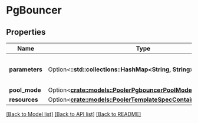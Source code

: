 # PgBouncer

## Properties

Name | Type | Description | Notes
------------ | ------------- | ------------- | -------------
**parameters** | Option<**::std::collections::HashMap<String, String>**> | Valid pgbouncer parameter values can be found at [https://www.pgbouncer.org/config.html](https://www.pgbouncer.org/config.html) | [optional]
**pool_mode** | Option<[**crate::models::PoolerPgbouncerPoolMode**](PoolerPgbouncerPoolMode.md)> |  | [optional]
**resources** | Option<[**crate::models::PoolerTemplateSpecContainersResources**](PoolerTemplateSpecContainersResources.md)> |  | [optional]

[[Back to Model list]](../README.md#documentation-for-models) [[Back to API list]](../README.md#documentation-for-api-endpoints) [[Back to README]](../README.md)


